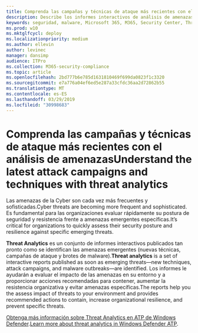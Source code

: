 ```yaml
---
title: Comprenda las campañas y técnicas de ataque más recientes con el análisis de amenazas
description: Describe los informes interactivos de análisis de amenazas
keywords: seguridad, malware, Microsoft 365, M365, Security Center, Threat Analytics, Windows Defender ATP, Cyber, Security postura, amenazas emergentes
ms.prod: w10
ms.mktglfcycl: deploy
ms.localizationpriority: medium
ms.author: ellevin
author: levinec
manager: dansimp
audience: ITPro
ms.collection: M365-security-compliance
ms.topic: article
ms.openlocfilehash: 2bd777b6e785d1631810469f699da0823f1c3320
ms.sourcegitcommit: e7a776a04ef6ed5e287a33cfdc36aa2d72862b55
ms.translationtype: MT
ms.contentlocale: es-ES
ms.lasthandoff: 03/29/2019
ms.locfileid: "30998683"
---
```

# <a name="understand-the-latest-attack-campaigns-and-techniques-with-threat-analytics"></a><span data-ttu-id="e7a8e-104">Comprenda las campañas y técnicas de ataque más recientes con el análisis de amenazas</span><span class="sxs-lookup"><span data-stu-id="e7a8e-104">Understand the latest attack campaigns and techniques with threat analytics</span></span>

<span data-ttu-id="e7a8e-105">Las amenazas de la Cyber son cada vez más frecuentes y sofisticadas.</span><span class="sxs-lookup"><span data-stu-id="e7a8e-105">Cyber threats are becoming more frequent and sophisticated.</span></span> <span data-ttu-id="e7a8e-106">Es fundamental para las organizaciones evaluar rápidamente su postura de seguridad y resistencia frente a amenazas emergentes específicas.</span><span class="sxs-lookup"><span data-stu-id="e7a8e-106">It’s critical for organizations to quickly assess their security posture and resilience against specific emerging threats.</span></span>

<span data-ttu-id="e7a8e-107">**Threat Analytics** es un conjunto de informes interactivos publicados tan pronto como se identifican las amenazas emergentes (nuevas técnicas, campañas de ataque y brotes de malware).</span><span class="sxs-lookup"><span data-stu-id="e7a8e-107">**Threat analytics** is a set of interactive reports published as soon as emerging threats—new techniques, attack campaigns, and malware outbreaks—are identified.</span></span> <span data-ttu-id="e7a8e-108">Los informes le ayudarán a evaluar el impacto de las amenazas en su entorno y a proporcionar acciones recomendadas para contener, aumentar la resistencia organizativa y evitar amenazas específicas.</span><span class="sxs-lookup"><span data-stu-id="e7a8e-108">The reports help you the assess impact of threats to your environment and provides recommended actions to contain, increase organizational resilience, and prevent specific threats.</span></span>

<span data-ttu-id="e7a8e-109">[Obtenga más información sobre Threat Analytics en ATP de Windows Defender](https://docs.microsoft.com/en-us/windows/security/threat-protection/windows-defender-atp/threat-analytics).</span><span class="sxs-lookup"><span data-stu-id="e7a8e-109">[Learn more about threat analytics in Windows Defender ATP](https://docs.microsoft.com/en-us/windows/security/threat-protection/windows-defender-atp/threat-analytics).</span></span>  
